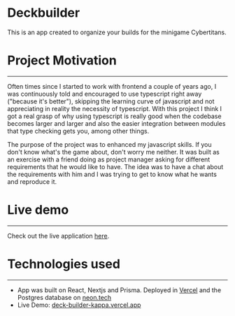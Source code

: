 # Deckbuilder
This is an app created to organize your builds for the minigame Cybertitans. 

# Project Motivation
-----
Often times since I started to work with frontend a couple of years ago, I was continuously told and encouraged to use typescript right away ("because it's better"), skipping the learning curve of javascript and not appreciating in reality the necessity of typescript. With this project I think I got a real grasp of why using typescript is really good when the codebase becomes larger and larger and also the easier integration between modules that type checking gets you, among other things.

The purpose of the project was to enhanced my javascript skills. If you don't know what's the game about, don't worry me neither. It was built as an exercise with a friend doing as project manager asking for different requirements that he would like to have. The idea was to have a chat about the requirements with him and I was trying to get to know what he wants and reproduce it.
# Live demo
-------
Check out the live application [here](https://pf-ohs.vercel.app/).

# Technologies used
-----
+ App was built on React, Nextjs and Prisma. Deployed in [Vercel](https://vercel.com) and the Postgres database on [neon.tech](https://neon.tech) 
+ Live Demo: [deck-builder-kappa.vercel.app](https://deck-builder-kappa.vercel.app/)
